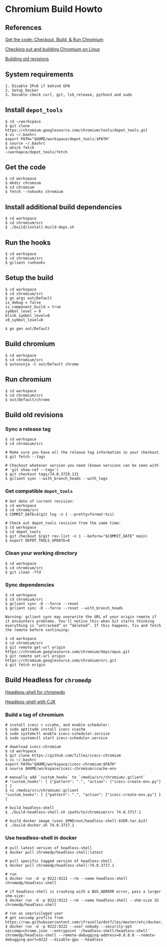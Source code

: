 # Chromium Build Howto

## References

[Get the code: Checkout, Build, & Run Chromium](https://www.chromium.org/developers/how-tos/get-the-code/)

[Checking out and building Chromium on Linux](https://chromium.googlesource.com/chromium/src/+/main/docs/linux/build_instructions.md)

[Building old revisions](https://chromium.googlesource.com/chromium/src/+/main/docs/building_old_revisions.md)

## System requirements

```
1. Disable IPv6 if behind GFW
2. Setup Docker
3. Docuble check curl, git, lsb_release, python3 and sudo
```

## Install `depot_tools`

```
$ cd ~/workspace
$ git clone https://chromium.googlesource.com/chromium/tools/depot_tools.git
$ vi ~/.bashrc
export PATH="$HOME/workspace/depot_tools:$PATH"
$ source ~/.bashrc
$ which fetch
~/workapce/depot_tools/fetch
```

## Get the code

```
$ cd workspace
$ mkdir chromium
$ cd chromium
$ fetch --nohooks chromium
```

## Install additional build dependencies

```
$ cd workspace
$ cd chromium/src
$ ./build/install-build-deps.sh
```

## Run the hooks

```
$ cd workspace
$ cd chromium/src
$ gclient runhooks
```

## Setup the build

```
$ cd workspace
$ cd chromium/src
$ gn args out/Default
is_debug = false
is_component_build = true
symbol_level = 0
blink_symbol_level=0
v8_symbol_level=0

$ gn gen out/Default
```

## Build chromium

```
$ cd workspace
$ cd chromium/src
$ autoninja -C out/Default chrome
```

## Run chromium

```
$ cd workspace
$ cd chromium/src
$ out/Default/chrome
```

## Build old revisions

### Sync a release tag

```
$ cd workspace
$ cd chromium/src

# Make sure you have all the release tag information in your checkout.
$ git fetch --tags

# Checkout whatever version you need (known versions can be seen with
# 'git show-ref --tags')
$ git checkout tags/74.0.3729.131
$ gclient sync --with_branch_heads --with_tags
```

### Get compatible `depot_tools`

```
# Get date of current revision:
$ cd workspace
$ cd chrome/src
$ COMMIT_DATE=$(git log -n 1 --pretty=format:%ci)

# Check out depot_tools revision from the same time:
$ cd workspace
$ cd depot_tools
$ git checkout $(git rev-list -n 1 --before="$COMMIT_DATE" main)
$ export DEPOT_TOOLS_UPDATE=0
```

### Clean your working directory

```
$ cd workspace
$ cd chromium/src
$ git clean -ffd
```

### Sync dependencies

```
$ cd workspace
$ cd chromium/src
$ gclient sync -D --force --reset
$ gclient sync -D --force --reset --with_branch_heads
```

```
Warning: gclient sync may overwrite the URL of your origin remote if it encounters problems. You'll notice this when Git starts thinking everything is “untracked” or “deleted”. If this happens, fix and fetch the remote before continuing:

$ cd workspace
$ cd chromium/src
$ git remote get-url origin https://chromium.googlesource.com/chromium/deps/opus.git
$ git remote set-url origin https://chromium.googlesource.com/chromium/src.git
$ git fetch origin
```

## Build Headless for `chromedp`

[Headless-shell for chromedp](https://github.com/chromedp/docker-headless-shell)

[Headless-shell with CJK](https://github.com/wayahead/docker-headless-shell)

### Build a tag of chromium

```
# install icecc + cccahe, and enable scheduler:
$ sudo aptitude install icecc ccache
$ sudo systemctl enable icecc-scheduler.service
$ sudo systemctl start icecc-scheduler.service

# download icecc-chromium
$ cd workspace
$ git clone https://github.com/lilles/icecc-chromium
$ vi ~/.bashrc
export PATH="$HOME/workspace/icecc-chromium:$PATH"
$ source $HOME/workspace/icecc-chromium/ccache-env

# manually add `custom_hooks` to `/media/src/chromium/.gclient`
# "custom_hooks": [ {"pattern": ".", "action": ["icecc-create-env.py"] } ]
$ vi /media/src/chromium/.gclient
"custom_hooks": [ {"pattern": ".", "action": ["icecc-create-env.py"] } ]

# build headless-shell
$ ./build-headless-shell.sh /path/to/chromium/src 74.0.3717.1

# build docker image (uses $PWD/out/headless-shell-$VER.tar.bz2)
$ ./build-docker.sh 74.0.3717.1
```

### Use headless-shell in docker

```
# pull latest version of headless-shell
$ docker pull chromedp/headless-shell:latest

# pull specific tagged version of headless-shell
$ docker pull chromedp/headless-shell:74.0.3717.1

# run
$ docker run -d -p 9222:9222 --rm --name headless-shell chromedp/headless-shell

# if headless-shell is crashing with a BUS_ADRERR error, pass a larger shm-size:
$ docker run -d -p 9222:9222 --rm --name headless-shell --shm-size 2G chromedp/headless-shell

# run as unprivileged user
# get seccomp profile from https://raw.githubusercontent.com/jfrazelle/dotfiles/master/etc/docker/seccomp/chrome.json
$ docker run -d -p 9222:9222 --user nobody --security-opt seccomp=chrome.json --entrypoint '/headless-shell/headless-shell' chromedp/headless-shell --remote-debugging-address=0.0.0.0 --remote-debugging-port=9222 --disable-gpu --headless
```
